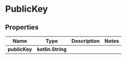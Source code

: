 
# PublicKey

## Properties
Name | Type | Description | Notes
------------ | ------------- | ------------- | -------------
**publicKey** | **kotlin.String** |  | 



